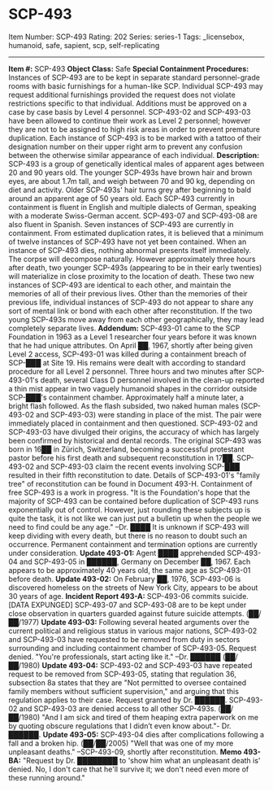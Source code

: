 # SCP-493
Item Number: SCP-493
Rating: 202
Series: series-1
Tags: _licensebox, humanoid, safe, sapient, scp, self-replicating

---

**Item #:** SCP-493
**Object Class:** Safe
**Special Containment Procedures:** Instances of SCP-493 are to be kept in separate standard personnel-grade rooms with basic furnishings for a human-like SCP. Individual SCP-493 may request additional furnishings provided the request does not violate restrictions specific to that individual. Additions must be approved on a case by case basis by Level 4 personnel. SCP-493-02 and SCP-493-03 have been allowed to continue their work as Level 2 personnel; however they are not to be assigned to high risk areas in order to prevent premature duplication.
Each instance of SCP-493 is to be marked with a tattoo of their designation number on their upper right arm to prevent any confusion between the otherwise similar appearance of each individual.
**Description:** SCP-493 is a group of genetically identical males of apparent ages between 20 and 90 years old. The younger SCP-493s have brown hair and brown eyes, are about 1.7m tall, and weigh between 70 and 90 kg, depending on diet and activity. Older SCP-493s' hair turns grey after beginning to bald around an apparent age of 50 years old. Each SCP-493 currently in containment is fluent in English and multiple dialects of German, speaking with a moderate Swiss-German accent. SCP-493-07 and SCP-493-08 are also fluent in Spanish. Seven instances of SCP-493 are currently in containment. From estimated duplication rates, it is believed that a minimum of twelve instances of SCP-493 have not yet been contained.
When an instance of SCP-493 dies, nothing abnormal presents itself immediately. The corpse will decompose naturally. However approximately three hours after death, two younger SCP-493s (appearing to be in their early twenties) will materialize in close proximity to the location of death. These two new instances of SCP-493 are identical to each other, and maintain the memories of all of their previous lives.
Other than the memories of their previous life, individual instances of SCP-493 do not appear to share any sort of mental link or bond with each other after reconstitution. If the two young SCP-493s move away from each other geographically, they may lead completely separate lives.
**Addendum:** SCP-493-01 came to the SCP Foundation in 1963 as a Level 1 researcher four years before it was known that he had unique attributes. On April ██, 1967, shortly after being given Level 2 access, SCP-493-01 was killed during a containment breach of SCP-███ at Site 19. His remains were dealt with according to standard procedure for all Level 2 personnel. Three hours and two minutes after SCP-493-01's death, several Class D personnel involved in the clean-up reported a thin mist appear in two vaguely humanoid shapes in the corridor outside SCP-███'s containment chamber. Approximately half a minute later, a bright flash followed. As the flash subsided, two naked human males (SCP-493-02 and SCP-493-03) were standing in place of the mist. The pair were immediately placed in containment and then questioned.
SCP-493-02 and SCP-493-03 have divulged their origins, the accuracy of which has largely been confirmed by historical and dental records. The original SCP-493 was born in 16██ in Zürich, Switzerland, becoming a successful protestant pastor before his first death and subsequent reconstitution in 17██. SCP-493-02 and SCP-493-03 claim the recent events involving SCP-███ resulted in their fifth reconstitution to date. Details of SCP-493-01's "family tree" of reconstitution can be found in Document 493-H.
Containment of free SCP-493 is a work in progress. "It is the Foundation's hope that the majority of SCP-493 can be contained before duplication of SCP-493 runs exponentially out of control. However, just rounding these subjects up is quite the task, it is not like we can just put a bulletin up when the people we need to find could be any age." –Dr. ████
It is unknown if SCP-493 will keep dividing with every death, but there is no reason to doubt such an occurrence. Permanent containment and termination options are currently under consideration.
**Update 493-01:** Agent ████ apprehended SCP-493-04 and SCP-493-05 in ██████, Germany on December ██, 1967. Each appears to be approximately 40 years old, the same age as SCP-493-01 before death.
**Update 493-02:** On February ██, 1976, SCP-493-06 is discovered homeless on the streets of New York City, appears to be about 30 years of age.
**Incident Report 493-A:** SCP-493-06 commits suicide. [DATA EXPUNGED] SCP-493-07 and SCP-493-08 are to be kept under close observation in quarters guarded against future suicide attempts. (██/██/1977)
**Update 493-03:** Following several heated arguments over the current political and religious status in various major nations, SCP-493-02 and SCP-493-03 have requested to be removed from duty in sectors surrounding and including containment chamber of SCP-493-05. Request denied. "You're professionals, start acting like it." –Dr. ██████ (██/██/1980)
**Update 493-04:** SCP-493-02 and SCP-493-03 have repeated request to be removed from SCP-493-05, stating that regulation 36, subsection 8a states that they are "Not permitted to oversee contained family members without sufficient supervision," and arguing that this regulation applies to their case. Request granted by Dr. ██████. SCP-493-02 and SCP-493-03 are denied access to all other SCP-493s. (██/██/1980)
"And I am sick and tired of them heaping extra paperwork on me by quoting obscure regulations that I didn’t even know about."- Dr. ██████.
**Update 493-05:** SCP-493-04 dies after complications following a fall and a broken hip. (██/██/2005)
"Well that was one of my more unpleasant deaths." –SCP-493-09, shortly after reconstitution.
**Memo 493-BA:** "Request by Dr. ████████ to 'show him what an unpleasant death is' denied. No, I don't care that he'll survive it; we don't need even more of these running around."
